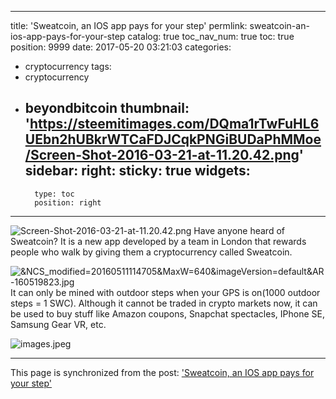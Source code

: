 
---
title: 'Sweatcoin, an IOS app pays for your step'
permlink: sweatcoin-an-ios-app-pays-for-your-step
catalog: true
toc_nav_num: true
toc: true
position: 9999
date: 2017-05-20 03:21:03
categories:
- cryptocurrency
tags:
- cryptocurrency
- beyondbitcoin
thumbnail: 'https://steemitimages.com/DQma1rTwFuHL6UEbn2hUBkrWTCaFDJCqkPNGiBUDaPhMMoe/Screen-Shot-2016-03-21-at-11.20.42.png'
sidebar:
    right:
        sticky: true
widgets:
    -
        type: toc
        position: right
---


![Screen-Shot-2016-03-21-at-11.20.42.png](https://steemitimages.com/DQma1rTwFuHL6UEbn2hUBkrWTCaFDJCqkPNGiBUDaPhMMoe/Screen-Shot-2016-03-21-at-11.20.42.png)
Have anyone heard of Sweatcoin? It is a new app developed by a team in London that rewards people who walk by giving them a cryptocurrency called Sweatcoin. 

![&NCS_modified=20160511114705&MaxW=640&imageVersion=default&AR-160519823.jpg](https://steemitimages.com/DQmW1w1yXT1rK5qVdFk97YarqR7x8KtxEqHCx355EDYrHDg/%26NCS_modified%3D20160511114705%26MaxW%3D640%26imageVersion%3Ddefault%26AR-160519823.jpg)
It can only be mined with outdoor steps when your GPS is on(1000 outdoor steps = 1 SWC). Although it cannot be traded in crypto markets now, it can be used to buy stuff like Amazon coupons, Snapchat spectacles, IPhone SE, Samsung Gear VR, etc.

![images.jpeg](https://steemitimages.com/DQmNjnXZZboXpte1XimpBPcKEyU5e4rzwtNkfTyg5yQNqdb/images.jpeg)

- - -

This page is synchronized from the post: ['Sweatcoin, an IOS app pays for your step'](https://steemit.com/@htliao/sweatcoin-an-ios-app-pays-for-your-step)
